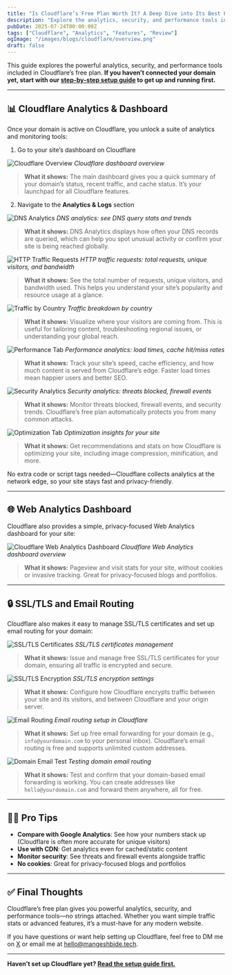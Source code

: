 ```yaml
---
title: "Is Cloudflare’s Free Plan Worth It? A Deep Dive into Its Best Features"
description: "Explore the analytics, security, and performance tools included in Cloudflare’s free plan, with practical tips and screenshots."
pubDate: 2025-07-24T00:00:00Z
tags: ["Cloudflare", "Analytics", "Features", "Review"]
ogImage: "/images/blogs/cloudflare/overview.png"
draft: false
---
```


This guide explores the powerful analytics, security, and performance tools included in Cloudflare’s free plan. **If you haven’t connected your domain yet, start with our [step-by-step setup guide](./cloudflare-setup-guide.md) to get up and running first.**

---

## 📊 Cloudflare Analytics & Dashboard

Once your domain is active on Cloudflare, you unlock a suite of analytics and monitoring tools:

1. Go to your site’s dashboard on Cloudflare

![Cloudflare Overview](/images/blogs/cloudflare/overview.png)
_Cloudflare dashboard overview_

> **What it shows:** The main dashboard gives you a quick summary of your domain’s status, recent traffic, and cache status. It’s your launchpad for all Cloudflare features.

2. Navigate to the **Analytics & Logs** section

![DNS Analytics](/images/blogs/cloudflare/dns-analytics.png)
_DNS analytics: see DNS query stats and trends_

> **What it shows:** DNS Analytics displays how often your DNS records are queried, which can help you spot unusual activity or confirm your site is being reached globally.

![HTTP Traffic Requests](/images/blogs/cloudflare/http-traffic-requests.png)
_HTTP traffic requests: total requests, unique visitors, and bandwidth_

> **What it shows:** See the total number of requests, unique visitors, and bandwidth used. This helps you understand your site’s popularity and resource usage at a glance.

![Traffic by Country](/images/blogs/cloudflare/traffic-by-country.png)
_Traffic breakdown by country_

> **What it shows:** Visualize where your visitors are coming from. This is useful for tailoring content, troubleshooting regional issues, or understanding your global reach.

![Performance Tab](/images/blogs/cloudflare/performance-tab.png)
_Performance analytics: load times, cache hit/miss rates_

> **What it shows:** Track your site’s speed, cache efficiency, and how much content is served from Cloudflare’s edge. Faster load times mean happier users and better SEO.

![Security Analytics](/images/blogs/cloudflare/security.png)
_Security analytics: threats blocked, firewall events_

> **What it shows:** Monitor threats blocked, firewall events, and security trends. Cloudflare’s free plan automatically protects you from many common attacks.

![Optimization Tab](/images/blogs/cloudflare/optimization.png)
_Optimization insights for your site_

> **What it shows:** Get recommendations and stats on how Cloudflare is optimizing your site, including image compression, minification, and more.

No extra code or script tags needed—Cloudflare collects analytics at the network edge, so your site stays fast and privacy-friendly.

---

## 🌐 Web Analytics Dashboard

Cloudflare also provides a simple, privacy-focused Web Analytics dashboard for your site:

![Cloudflare Web Analytics Dashboard](/images/blogs/cloudflare/web-analytics.png)
_Cloudflare Web Analytics dashboard overview_

> **What it shows:** Pageview and visit stats for your site, without cookies or invasive tracking. Great for privacy-focused blogs and portfolios.

---

## 🔒 SSL/TLS and Email Routing

Cloudflare also makes it easy to manage SSL/TLS certificates and set up email routing for your domain:

![SSL/TLS Certificates](/images/blogs/cloudflare/ssl-tls-certs.png)
_SSL/TLS certificates management_

> **What it shows:** Issue and manage free SSL/TLS certificates for your domain, ensuring all traffic is encrypted and secure.

![SSL/TLS Encryption](/images/blogs/cloudflare/sls-tls-enc.png)
_SSL/TLS encryption settings_

> **What it shows:** Configure how Cloudflare encrypts traffic between your site and its visitors, and between Cloudflare and your origin server.

![Email Routing](/images/blogs/cloudflare/email-routing.png)
_Email routing setup in Cloudflare_

> **What it shows:** Set up free email forwarding for your domain (e.g., `info@yourdomain.com` to your personal inbox). Cloudflare’s email routing is free and supports unlimited custom addresses.

![Domain Email Test](/images/blogs/cloudflare/domain-email-test.png)
_Testing domain email routing_

> **What it shows:** Test and confirm that your domain-based email forwarding is working. You can create addresses like `hello@yourdomain.com` and forward them anywhere, all for free.

---

## 🧑‍💻 Pro Tips

- **Compare with Google Analytics**: See how your numbers stack up (Cloudflare is often more accurate for unique visitors)
- **Use with CDN**: Get analytics even for cached/static content
- **Monitor security**: See threats and firewall events alongside traffic
- **No cookies**: Great for privacy-focused blogs and portfolios

---

## ✅ Final Thoughts

Cloudflare’s free plan gives you powerful analytics, security, and performance tools—no strings attached. Whether you want simple traffic stats or advanced features, it’s a must-have for any modern website.

If you have questions or want help setting up Cloudflare, feel free to DM me on [X](https://x.com/Mangesh_Bide) or email me at [hello@mangeshbide.tech](mailto:hello@mangeshbide.tech).

---

**Haven’t set up Cloudflare yet? [Read the setup guide first.](./cloudflare-setup-guide)**
